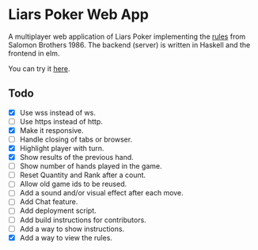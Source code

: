 # Liars Poker Web App

A multiplayer web application of Liars Poker implementing the [rules](http://www.liars-poker.com/)
from Salomon Brothers 1986. The backend (server) is written in Haskell
and the frontend in elm.

You can try it [here](http://liarspoker.herokuapp.com).

Todo
----------------

- [X] Use wss instead of ws.
- [ ] Use https instead of http.
- [X] Make it responsive.
- [ ] Handle closing of tabs or browser.
- [X] Highlight player with turn.
- [X] Show results of the previous hand.
- [ ] Show number of hands played in the game.
- [ ] Reset Quantity and Rank after a count.
- [ ] Allow old game ids to be reused.
- [ ] Add a sound and/or visual effect after each move.
- [ ] Add Chat feature.
- [ ] Add deployment script.
- [ ] Add build instructions for contributors.
- [ ] Add a way to show instructions.
- [X] Add a way to view the rules.

